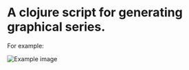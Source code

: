 
A clojure script for generating graphical series.
=================================================

For example:

![Example image](https://raw.github.com/peterwestmacott/shapes/master/delme.png)
